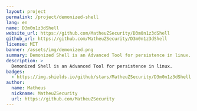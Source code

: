 ```yaml
---
layout: project
permalink: /project/demonized-shell
lang: en
name: D3m0n1z3dShell
website_url: https://github.com/MatheuZSecurity/D3m0n1z3dShell
github_url: https://github.com/MatheuZSecurity/D3m0n1z3dShell
license: MIT
banner: /assets/img/demonized.png
summary: Demonized Shell is an Advanced Tool for persistence in linux.
description: >
  Demonized Shell is an Advanced Tool for persistence in linux.
badges:
  - https://img.shields.io/github/stars/MatheuZSecurity/D3m0n1z3dShell
author:
  name: Matheus
  nickname: MatheuZSecurity
  url: https://github.com/MatheuZSecurity
---
```

